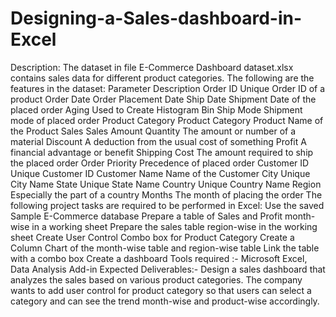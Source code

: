 # Designing-a-Sales-dashboard-in-Excel
Description:  The dataset in file E-Commerce Dashboard dataset.xlsx contains sales data for different product categories. The following are the features in the dataset:
Parameter	Description
Order ID		Unique Order ID of a product
Order Date	Order Placement Date
Ship Date	Shipment Date of the placed order
Aging	Used to Create Histogram Bin
Ship Mode	Shipment mode of placed order
Product Category	Product Category
Product	Name of the Product
Sales	Sales Amount
Quantity	The amount or number of a material
Discount	A deduction from the usual cost of something
Profit	A financial advantage or benefit
Shipping Cost	The amount required to ship the placed order
Order Priority	Precedence of placed order
Customer ID	Unique Customer ID
Customer Name	Name of the Customer
City	Unique City Name
State	Unique State Name
Country	Unique Country Name
Region	Especially the part of a country
Months	The month of placing the order
The following project tasks are required to be performed in Excel:
Use the saved Sample E-Commerce database
Prepare a table of Sales and Profit month-wise in a working sheet
Prepare the sales table region-wise in the working sheet
Create User Control Combo box for Product Category
Create a Column Chart of the month-wise table and region-wise table
Link the table with a combo box
Create a dashboard
Tools required :- Microsoft Excel, Data Analysis Add-in
Expected Deliverables:- Design a sales dashboard that analyzes the sales based on various product categories. The company wants to add user control for product category so that users can select a category and can see the trend month-wise and product-wise accordingly.
